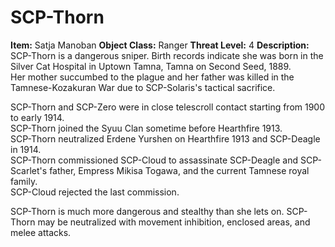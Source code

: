 # SCP-Thorn
**Item:** Satja Manoban
**Object Class:** Ranger
**Threat Level:** 4
**Description:** SCP-Thorn is a dangerous sniper. Birth records indicate she was born in the Silver Cat Hospital in Uptown Tamna, Tamna on Second Seed, 1889.\
Her mother succumbed to the plague and her father was killed in the Tamnese-Kozakuran War due to SCP-Solaris's tactical sacrifice.

SCP-Thorn and SCP-Zero were in close telescroll contact starting from 1900 to early 1914.\
SCP-Thorn joined the Syuu Clan sometime before Hearthfire 1913.\
SCP-Thorn neutralized Erdene Yurshen on Hearthfire 1913 and SCP-Deagle in 1914.\
SCP-Thorn commissioned SCP-Cloud to assassinate SCP-Deagle and SCP-Scarlet's father, Empress Mikisa Togawa, and the current Tamnese royal family.\
SCP-Cloud rejected the last commission. 

SCP-Thorn is much more dangerous and stealthy than she lets on. SCP-Thorn may be neutralized with movement inhibition, enclosed areas, and melee attacks.
